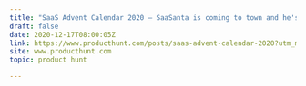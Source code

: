 ```yaml
---
title: "SaaS Advent Calendar 2020 — SaaSanta is coming to town and he's not bringing coal"
draft: false
date: 2020-12-17T08:00:05Z
link: https://www.producthunt.com/posts/saas-advent-calendar-2020?utm_medium=RSS&utm_source=hune
site: www.producthunt.com
topic: product hunt  

---
```

